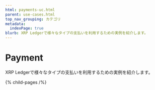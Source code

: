 ```yaml
---
html: payments-uc.html
parent: use-cases.html
top_nav_grouping: カテゴリ
metadata:
  indexPage: true
blurb: XRP Ledgerで様々なタイプの支払いを利用するための実例を紹介します。
---
```

# Payment

XRP Ledgerで様々なタイプの支払いを利用するための実例を紹介します。

{% child-pages /%}
